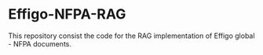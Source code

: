 # Effigo-NFPA-RAG
This repository consist the code for the RAG implementation of Effigo global - NFPA documents.
